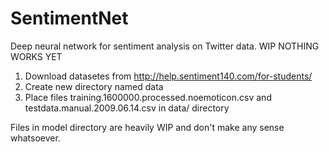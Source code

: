 # SentimentNet
Deep neural network for sentiment analysis on Twitter data.
WIP NOTHING WORKS YET
1) Download datasetes from http://help.sentiment140.com/for-students/
2) Create new directory named data
3) Place files training.1600000.processed.noemoticon.csv and testdata.manual.2009.06.14.csv in data/ directory

Files in model directory are heavily WIP and don't make any sense whatsoever.
